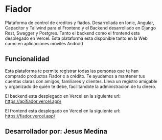 # Fiador
 Plataforma de control de creditos y fiados. Desarrollada en Ionic, Angular, Capacitor y Tailwind para el Frontend y el Backend desarrollado en Django Rest, Swagger y Postgres. Tanto el backend como el frontend esta desplegado en Vercel. Esta plataforma esta disponible tanto en la Web como en aplicaciones moviles Android

## Funcionalidad

 Esta plataforma te permite registrar todas las personas que te han comprado productos Fiador o a crédito. Te ayudamos a mantener tus cuentas claras con amigos, familiares y clientes. Lleva un registro amigable y organizado de quién te debe, facilitandote la administracion de tu dinero.

El backend esta desplegado en Vercel en la siguiente url: https://apifiador.vercel.app/

El frontend esta desplegado en Vercel en la siguiente url: https://fiador.vercel.app/


## Desarrollador por: Jesus Medina

 
